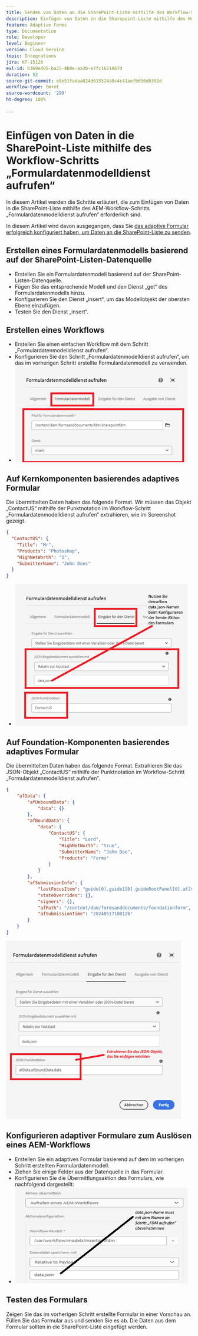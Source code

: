 ```yaml
---
title: Senden von Daten an die SharePoint-Liste mithilfe des Workflow-Schritts
description: Einfügen von Daten in die Sharepoint-Liste mithilfe des Workflow-Schritts „Formulardatenmodelldienst aufrufen“
feature: Adaptive Forms
type: Documentation
role: Developer
level: Beginner
version: Cloud Service
topic: Integrations
jira: KT-15126
exl-id: b369ed05-ba25-4b0e-aa3b-e7fc1621067d
duration: 52
source-git-commit: e8e51fadaa824d615524a8c4c41aefb656d0391d
workflow-type: tm+mt
source-wordcount: '290'
ht-degree: 100%

---
```


# Einfügen von Daten in die SharePoint-Liste mithilfe des Workflow-Schritts „Formulardatenmodelldienst aufrufen“


In diesem Artikel werden die Schritte erläutert, die zum Einfügen von Daten in die SharePoint-Liste mithilfe des AEM-Workflow-Schritts „Formulardatenmodelldienst aufrufen“ erforderlich sind.

In diesem Artikel wird davon ausgegangen, dass Sie [das adaptive Formular erfolgreich konfiguriert haben, um Daten an die SharePoint-Liste zu senden](https://experienceleague.adobe.com/docs/experience-manager-cloud-service/content/forms/adaptive-forms-authoring/authoring-adaptive-forms-core-components/create-an-adaptive-form-on-forms-cs/configure-submit-actions-core-components.html?lang=de#connect-af-sharepoint-list).


## Erstellen eines Formulardatenmodells basierend auf der SharePoint-Listen-Datenquelle

* Erstellen Sie ein Formulardatenmodell basierend auf der SharePoint-Listen-Datenquelle.
* Fügen Sie das entsprechende Modell und den Dienst „get“ des Formulardatenmodells hinzu.
* Konfigurieren Sie den Dienst „insert“, um das Modellobjekt der obersten Ebene einzufügen.
* Testen Sie den Dienst „insert“.


## Erstellen eines Workflows

* Erstellen Sie einen einfachen Workflow mit dem Schritt „Formulardatenmodelldienst aufrufen“.
* Konfigurieren Sie den Schritt „Formulardatenmodelldienst aufrufen“, um das im vorherigen Schritt erstellte Formulardatenmodell zu verwenden.
* ![Verknüpfen des Formulardatenmodells](assets/fdm-insert-1.png)

## Auf Kernkomponenten basierendes adaptives Formular

Die übermittelten Daten haben das folgende Format. Wir müssen das Objekt „ContactUS“ mithilfe der Punktnotation im Workflow-Schritt „Formulardatenmodelldienst aufrufen“ extrahieren, wie im Screenshot gezeigt.

```json
{
  "ContactUS": {
    "Title": "Mr",
    "Products": "Photoshop",
    "HighNetWorth": "1",
    "SubmitterName": "John Does"
  }
}
```


* ![Zuordnen von Eingabeparametern](assets/fdm-insert-2.png)


## Auf Foundation-Komponenten basierendes adaptives Formular

Die übermittelten Daten haben das folgende Format. Extrahieren Sie das JSON-Objekt „ContactUS“ mithilfe der Punktnotation im Workflow-Schritt „Formulardatenmodelldienst aufrufen“.

```json
{
    "afData": {
        "afUnboundData": {
            "data": {}
        },
        "afBoundData": {
            "data": {
                "ContactUS": {
                    "Title": "Lord",
                    "HighNetWorth": "true",
                    "SubmitterName": "John Doe",
                    "Products": "Forms"
                }
            }
        },
        "afSubmissionInfo": {
            "lastFocusItem": "guide[0].guide1[0].guideRootPanel[0].afJsonSchemaRoot[0]",
            "stateOverrides": {},
            "signers": {},
            "afPath": "/content/dam/formsanddocuments/foundationform",
            "afSubmissionTime": "20240517100126"
        }
    }
}
```

![foundation-based-form](assets/foundation-based-form.png)

## Konfigurieren adaptiver Formulare zum Auslösen eines AEM-Workflows

* Erstellen Sie ein adaptives Formular basierend auf dem im vorherigen Schritt erstellten Formulardatenmodell.
* Ziehen Sie einige Felder aus der Datenquelle in das Formular.
* Konfigurieren Sie die Übermittlungsaktion des Formulars, wie nachfolgend dargestellt:
* ![submit-action](assets/configure-af.png)



## Testen des Formulars

Zeigen Sie das im vorherigen Schritt erstellte Formular in einer Vorschau an.  Füllen Sie das Formular aus und senden Sie es ab. Die Daten aus dem Formular sollten in die SharePoint-Liste eingefügt werden.
